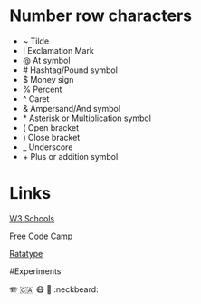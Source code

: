 # Number row characters
- ~ Tilde
- ! Exclamation Mark
- @ At symbol
- \# Hashtag/Pound symbol
- $ Money sign
- % Percent 
- ^ Caret
- & Ampersand/And symbol
- \* Asterisk or Multiplication symbol
- ( Open bracket
- ) Close bracket
- _ Underscore
- \+ Plus or addition symbol

# Links
[W3 Schools](https://www.w3schools.com/)

[Free Code Camp](https://www.freecodecamp.org/)

[Ratatype](https://www.ratatype.com/)

#Experiments

🪗 🇨🇦 😷 🌟 :neckbeard: 
